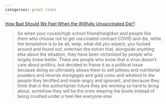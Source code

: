 ```yaml
---
categories: great-lines
---
```


[How Bad Should We Feel When the Willfully Unvaccinated Die?](https://whatever.scalzi.com/2021/08/09/how-bad-should-we-feel-when-the-willfully-unvaccinated-die/):

> So when your cousin/high school friend/neighbor and people like them who choose not to get vaccinated contract COVID and die, while the temptation is to be all, welp, what did you expect, you fucked around and found out, entertain the notion that, alongside anything else about the situation, they have been victimized by people who largely knew better. There are people who know that a virus doesn’t care about politics, but decided to frame it as a political issue because doing so ultimately allows them to sell pillows and nutritional powders and reverse mortgages and gold coins and whatnot to the people they terrified and made angry and ignorant, and because they think that in the authoritarian future they are working so hard to bring about, somehow they will be the ones wearing the boots instead of being crushed under a heel like everyone else.
